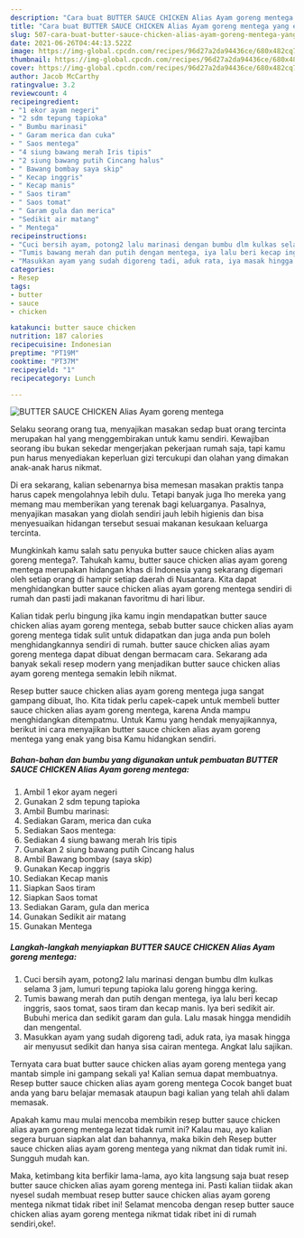```yaml
---
description: "Cara buat BUTTER SAUCE CHICKEN Alias Ayam goreng mentega yang enak Untuk Jualan"
title: "Cara buat BUTTER SAUCE CHICKEN Alias Ayam goreng mentega yang enak Untuk Jualan"
slug: 507-cara-buat-butter-sauce-chicken-alias-ayam-goreng-mentega-yang-enak-untuk-jualan
date: 2021-06-26T04:44:13.522Z
image: https://img-global.cpcdn.com/recipes/96d27a2da94436ce/680x482cq70/butter-sauce-chicken-alias-ayam-goreng-mentega-foto-resep-utama.jpg
thumbnail: https://img-global.cpcdn.com/recipes/96d27a2da94436ce/680x482cq70/butter-sauce-chicken-alias-ayam-goreng-mentega-foto-resep-utama.jpg
cover: https://img-global.cpcdn.com/recipes/96d27a2da94436ce/680x482cq70/butter-sauce-chicken-alias-ayam-goreng-mentega-foto-resep-utama.jpg
author: Jacob McCarthy
ratingvalue: 3.2
reviewcount: 4
recipeingredient:
- "1 ekor ayam negeri"
- "2 sdm tepung tapioka"
- " Bumbu marinasi"
- " Garam merica dan cuka"
- " Saos mentega"
- "4 siung bawang merah Iris tipis"
- "2 siung bawang putih Cincang halus"
- " Bawang bombay saya skip"
- " Kecap inggris"
- " Kecap manis"
- " Saos tiram"
- " Saos tomat"
- " Garam gula dan merica"
- "Sedikit air matang"
- " Mentega"
recipeinstructions:
- "Cuci bersih ayam, potong2 lalu marinasi dengan bumbu dlm kulkas selama 3 jam, lumuri tepung tapioka lalu goreng hingga kering."
- "Tumis bawang merah dan putih dengan mentega, iya lalu beri kecap inggris, saos tomat, saos tiram dan kecap manis. Iya beri sedikit air. Bubuhi merica dan sedikit garam dan gula. Lalu masak hingga mendidih dan mengental."
- "Masukkan ayam yang sudah digoreng tadi, aduk rata, iya masak hingga air menyusut sedikit dan hanya sisa cairan mentega. Angkat lalu sajikan."
categories:
- Resep
tags:
- butter
- sauce
- chicken

katakunci: butter sauce chicken 
nutrition: 187 calories
recipecuisine: Indonesian
preptime: "PT19M"
cooktime: "PT37M"
recipeyield: "1"
recipecategory: Lunch

---
```



![BUTTER SAUCE CHICKEN Alias Ayam goreng mentega](https://img-global.cpcdn.com/recipes/96d27a2da94436ce/680x482cq70/butter-sauce-chicken-alias-ayam-goreng-mentega-foto-resep-utama.jpg)

Selaku seorang orang tua, menyajikan masakan sedap buat orang tercinta merupakan hal yang menggembirakan untuk kamu sendiri. Kewajiban seorang ibu bukan sekedar mengerjakan pekerjaan rumah saja, tapi kamu pun harus menyediakan keperluan gizi tercukupi dan olahan yang dimakan anak-anak harus nikmat.

Di era  sekarang, kalian sebenarnya bisa memesan masakan praktis tanpa harus capek mengolahnya lebih dulu. Tetapi banyak juga lho mereka yang memang mau memberikan yang terenak bagi keluarganya. Pasalnya, menyajikan masakan yang diolah sendiri jauh lebih higienis dan bisa menyesuaikan hidangan tersebut sesuai makanan kesukaan keluarga tercinta. 



Mungkinkah kamu salah satu penyuka butter sauce chicken alias ayam goreng mentega?. Tahukah kamu, butter sauce chicken alias ayam goreng mentega merupakan hidangan khas di Indonesia yang sekarang digemari oleh setiap orang di hampir setiap daerah di Nusantara. Kita dapat menghidangkan butter sauce chicken alias ayam goreng mentega sendiri di rumah dan pasti jadi makanan favoritmu di hari libur.

Kalian tidak perlu bingung jika kamu ingin mendapatkan butter sauce chicken alias ayam goreng mentega, sebab butter sauce chicken alias ayam goreng mentega tidak sulit untuk didapatkan dan juga anda pun boleh menghidangkannya sendiri di rumah. butter sauce chicken alias ayam goreng mentega dapat dibuat dengan bermacam cara. Sekarang ada banyak sekali resep modern yang menjadikan butter sauce chicken alias ayam goreng mentega semakin lebih nikmat.

Resep butter sauce chicken alias ayam goreng mentega juga sangat gampang dibuat, lho. Kita tidak perlu capek-capek untuk membeli butter sauce chicken alias ayam goreng mentega, karena Anda mampu menghidangkan ditempatmu. Untuk Kamu yang hendak menyajikannya, berikut ini cara menyajikan butter sauce chicken alias ayam goreng mentega yang enak yang bisa Kamu hidangkan sendiri.

<!--inarticleads1-->

##### Bahan-bahan dan bumbu yang digunakan untuk pembuatan BUTTER SAUCE CHICKEN Alias Ayam goreng mentega:

1. Ambil 1 ekor ayam negeri
1. Gunakan 2 sdm tepung tapioka
1. Ambil  Bumbu marinasi:
1. Sediakan  Garam, merica dan cuka
1. Sediakan  Saos mentega:
1. Sediakan 4 siung bawang merah Iris tipis
1. Gunakan 2 siung bawang putih Cincang halus
1. Ambil  Bawang bombay (saya skip)
1. Gunakan  Kecap inggris
1. Sediakan  Kecap manis
1. Siapkan  Saos tiram
1. Siapkan  Saos tomat
1. Sediakan  Garam, gula dan merica
1. Gunakan Sedikit air matang
1. Gunakan  Mentega




<!--inarticleads2-->

##### Langkah-langkah menyiapkan BUTTER SAUCE CHICKEN Alias Ayam goreng mentega:

1. Cuci bersih ayam, potong2 lalu marinasi dengan bumbu dlm kulkas selama 3 jam, lumuri tepung tapioka lalu goreng hingga kering.
1. Tumis bawang merah dan putih dengan mentega, iya lalu beri kecap inggris, saos tomat, saos tiram dan kecap manis. Iya beri sedikit air. Bubuhi merica dan sedikit garam dan gula. Lalu masak hingga mendidih dan mengental.
1. Masukkan ayam yang sudah digoreng tadi, aduk rata, iya masak hingga air menyusut sedikit dan hanya sisa cairan mentega. Angkat lalu sajikan.




Ternyata cara buat butter sauce chicken alias ayam goreng mentega yang mantab simple ini gampang sekali ya! Kalian semua dapat membuatnya. Resep butter sauce chicken alias ayam goreng mentega Cocok banget buat anda yang baru belajar memasak ataupun bagi kalian yang telah ahli dalam memasak.

Apakah kamu mau mulai mencoba membikin resep butter sauce chicken alias ayam goreng mentega lezat tidak rumit ini? Kalau mau, ayo kalian segera buruan siapkan alat dan bahannya, maka bikin deh Resep butter sauce chicken alias ayam goreng mentega yang nikmat dan tidak rumit ini. Sungguh mudah kan. 

Maka, ketimbang kita berfikir lama-lama, ayo kita langsung saja buat resep butter sauce chicken alias ayam goreng mentega ini. Pasti kalian tiidak akan nyesel sudah membuat resep butter sauce chicken alias ayam goreng mentega nikmat tidak ribet ini! Selamat mencoba dengan resep butter sauce chicken alias ayam goreng mentega nikmat tidak ribet ini di rumah sendiri,oke!.

